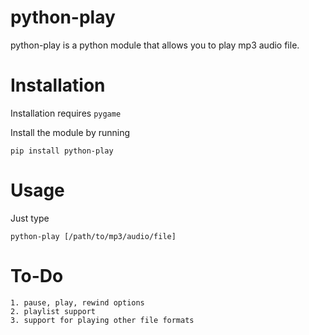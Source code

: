 # python-play

python-play is a python module that allows you to play
mp3 audio file.


# Installation

Installation requires 
```pygame```

Install the module by running 
```
pip install python-play
```

# Usage
Just type
```
python-play [/path/to/mp3/audio/file]
```

# To-Do

	1. pause, play, rewind options
	2. playlist support
	3. support for playing other file formats
